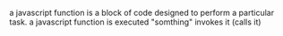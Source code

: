 a javascript function is a block of code designed to perform a particular task.
a javascript function is executed "somthing" invokes it (calls it) 